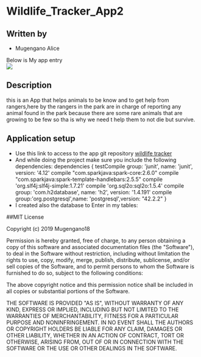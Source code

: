 # Wildlife_Tracker_App2

## Written by

- Mugengano Alice<br>

Below is My app entry<br>
<img src="../entry.entry1.png">

## Description
this is an App that helps animals to be know and to get help from rangers,here by the rangers
 in the park are in charge of reporting any animal found in the park because there are some rare animals that
  are growing to be few so tha is why we need t help them to not die but survive.

## Application setup

- Use this link to access to the  app git repository [wildlife tracker](https://github.com/Mugengano18/Wildlife_Tracker_App2/tree/simple_code)
- And while doing the project make sure you include the following dependencies:
dependencies {
    testCompile group: 'junit', name: 'junit', version: '4.12'
    compile "com.sparkjava:spark-core:2.6.0"
    compile "com.sparkjava:spark-template-handlebars:2.5.5"
    compile 'org.slf4j:slf4j-simple:1.7.21'
    compile 'org.sql2o:sql2o:1.5.4'
    compile group: 'com.h2database', name: 'h2', version: '1.4.191'
    compile group:'org.postgresql',name: 'postgresql',version: "42.2.2"
}
- I created also the database to Enter in my tables:













##MIT License

Copyright (c) 2019 Mugengano18

Permission is hereby granted, free of charge, to any person obtaining a copy of this software
and associated documentation files (the "Software"), to deal in the Software without restriction,
including without limitation the rights to use, copy, modify, merge, publish, distribute, sublicense,
and/or sell copies of the Software, and to permit persons to whom the Software is furnished to do so,
subject to the following conditions:

The above copyright notice and this permission notice shall be included in all
copies or substantial portions of the Software.

THE SOFTWARE IS PROVIDED "AS IS", WITHOUT WARRANTY OF ANY KIND, EXPRESS OR IMPLIED,
INCLUDING BUT NOT LIMITED TO THE WARRANTIES OF MERCHANTABILITY, FITNESS FOR A PARTICULAR PURPOSE AND NONINFRINGEMENT.
IN NO EVENT SHALL THE AUTHORS OR COPYRIGHT HOLDERS BE LIABLE FOR ANY CLAIM, DAMAGES OR OTHER LIABILITY, WHETHER IN AN ACTION
OF CONTRACT, TORT OR OTHERWISE, ARISING FROM, OUT OF OR IN CONNECTION WITH THE SOFTWARE OR THE USE OR OTHER DEALINGS IN THE 
SOFTWARE.
